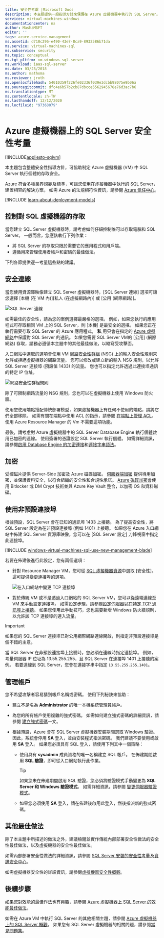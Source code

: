 ```yaml
---
title: 安全性考慮 |Microsoft Docs
description: 本主題提供一般指導方針來保護在 Azure 虛擬機器中執行的 SQL Server。
services: virtual-machines-windows
documentationcenter: na
author: MashaMSFT
editor: ''
tags: azure-service-management
ms.assetid: d710c296-e490-43e7-8ca9-8932586b71da
ms.service: virtual-machines-sql
ms.subservice: security
ms.topic: conceptual
ms.tgt_pltfrm: vm-windows-sql-server
ms.workload: iaas-sql-server
ms.date: 03/23/2018
ms.author: mathoma
ms.reviewer: jroth
ms.openlocfilehash: 54010359f226fe02336f039e3dcbb98075e9b06a
ms.sourcegitcommit: dfc4e6b57b2cb87dbcce5562945678e76d3ac7b6
ms.translationtype: MT
ms.contentlocale: zh-TW
ms.lasthandoff: 12/12/2020
ms.locfileid: "97360079"
---
```

# <a name="security-considerations-for-sql-server-on-azure-virtual-machines"></a>Azure 虛擬機器上的 SQL Server 安全性考量
[!INCLUDE[appliesto-sqlvm](../../includes/appliesto-sqlvm.md)]

本主題包含整體安全性指導方針，可協助制定 Azure 虛擬機器 (VM) 中 SQL Server 執行個體的存取安全。

Azure 符合多種業界規範及標準，可讓您使用在虛擬機器中執行的 SQL Server，建置相容的解決方案。 如需 Azure 的法規相符性資訊，請參閱 [Azure 信任中心](https://azure.microsoft.com/support/trust-center/)。

[!INCLUDE [learn-about-deployment-models](../../../../includes/learn-about-deployment-models-both-include.md)]

## <a name="control-access-to-the-sql-virtual-machine"></a>控制對 SQL 虛擬機器的存取

當您建立 SQL Server 虛擬機器時，請考慮如何仔細控制誰可以存取電腦和 SQL Server。 一般而言，您應該執行下列作業：

- 將 SQL Server 的存取只限於需要它的應用程式和用戶端。
- 遵循用來管理使用者帳戶和密碼的最佳做法。

下列各節提供逐一考量這些點的建議。

## <a name="secure-connections"></a>安全連線

當您使用資源庫映像建立 SQL Server 虛擬機器時，[SQL Server 連線] 選項可讓您選擇 [本機 (在 VM 內)][私人 (在虛擬網路內)] 或 [公用 (網際網路)]。

![SQL Server 連線](./media/security-considerations-best-practices/sql-vm-connectivity-option.png)

如需最佳的安全性，請為您的案例選擇最嚴格的選項。 例如，如果您執行的應用程式可存取相同 VM 上的 SQL Server，則 [本機] 是最安全的選擇。 如果您正在執行需要存取 SQL Server 的 Azure 應用程式， **私** 用只會在指定的 [Azure 虛擬網路](../../../virtual-network/virtual-networks-overview.md)中保護對 SQL Server 的通訊。 如果您需要 SQL Server VM的 [公用] \(網際網路) 存取，請務必遵循本主題中的其他最佳做法，以縮寫受攻擊面。

入口網站中選取的選項會使用 VM [網路安全性群組](../../../active-directory/identity-protection/concept-identity-protection-security-overview.md) (NSG) 上的輸入安全性規則來允許或拒絕虛擬機器的網路流量。 您可以修改或建立新的輸入 NSG 規則，以允許 SQL Server 連接埠 (預設值 1433) 的流量。 您也可以指定允許透過此連接埠通訊的特定 IP 位址。

![網路安全性群組規則](./media/security-considerations-best-practices/sql-vm-network-security-group-rules.png)

除了可限制網路流量的 NSG 規則，您也可以在虛擬機器上使用 Windows 防火牆。

使用您使用端點搭配傳統部署模型，如果虛擬機器上有任何不使用的端點，請將它們全部移除。 如需有關在端點中使用 ACL 的指示，請參閱 [在端點上管理 ACL](/previous-versions/azure/virtual-machines/windows/classic/setup-endpoints#manage-the-acl-on-an-endpoint)。 使用 Azure Resource Manager 的 Vm 不需要這項功能。

最後，請考慮對 Azure 虛擬機器中的 SQL Server Database Engine 執行個體啟用已加密的連線。 使用簽署的憑證設定 SQL Server 執行個體。 如需詳細資訊，請參閱[啟用 Database Engine 的加密連接](/sql/database-engine/configure-windows/enable-encrypted-connections-to-the-database-engine)和[連接字串語法](/dotnet/framework/data/adonet/connection-string-syntax)。

## <a name="encryption"></a>加密

受控磁片提供 Server-Side 加密及 Azure 磁碟加密。 [伺服器端加密](../../../virtual-machines/disk-encryption.md) 提供待用加密，並保護資料安全，以符合組織的安全性和合規性承諾。 [Azure 磁碟加密](../../../security/fundamentals/azure-disk-encryption-vms-vmss.md)會使用 Bitlocker 或 DM Crypt 技術並與 Azure Key Vault 整合，以加密 OS 和資料磁碟。 

## <a name="use-a-non-default-port"></a>使用非預設連接埠

根據預設，SQL Server 會在已知的通訊埠 1433 上接聽。 為了提高安全性，將 SQL Server 設定為在非預設連接埠 (例如 1401) 上接聽。 如果您在 Azure 入口網站中佈建 SQL Server 資源庫映像，您可以在 [SQL Server 設定] 刀鋒視窗中指定此連接埠。

[!INCLUDE [windows-virtual-machines-sql-use-new-management-blade](../../../../includes/windows-virtual-machines-sql-new-resource.md)]

若要在佈建後進行此設定，您有兩個選項：

- 針對 Resource Manager VM，您可從 [SQL 虛擬機器資源](manage-sql-vm-portal.md#access-the-sql-virtual-machines-resource)中選取 [安全性]。 這可提供變更連接埠的選項。

  ![在入口網站中變更 TCP 連接埠](./media/security-considerations-best-practices/sql-vm-change-tcp-port.png)

- 對於傳統 VM 或不是透過入口網站的 SQL Server VM，您可以從遠端連線至 VM 來手動設定連接埠。 如需設定步驟，請參閱[設定伺服器以在特定 TCP 通訊埠上接聽](/sql/database-engine/configure-windows/configure-a-server-to-listen-on-a-specific-tcp-port)。 如果您使用此手動技巧，您也需要新增 Windows 防火牆規則，以允許該 TCP 連接埠的連入流量。

> [!IMPORTANT]
> 如果您的 SQL Server 連接埠已對公用網際網路連線開啟，則指定非預設連接埠是個不錯的主意。

當 SQL Server 在非預設連接埠上接聽時，您必須在連線時指定連接埠。 例如，考量伺服器 IP 位址為 13.55.255.255，且 SQL Server 在連接埠 1401 上接聽的案例。 若要連線到 SQL Server，您會在連接字串中指定 `13.55.255.255,1401`。

## <a name="manage-accounts"></a>管理帳戶

您不希望攻擊者容易猜到帳戶名稱或密碼。 使用下列秘訣來協助：

- 建立不是名為 **Administrator** 的唯一本機系統管理員帳戶。

- 為您的所有帳戶使用複雜的強式密碼。 如需如何建立強式密碼的詳細資訊，請參閱 [建立強式密碼](https://support.microsoft.com/instantanswers/9bd5223b-efbe-aa95-b15a-2fb37bef637d/create-a-strong-password)一文。

- 根據預設，Azure 會在 SQL Server 虛擬機器安裝期間選取 Windows 驗證。 因此，系統會停用 **SA** 登入，並由安裝程式指派密碼。 我們建議不要使用或啟用 **SA** 登入。 如果您必須具有 SQL 登入，請使用下列其中一個策略：

  - 使用具有 **sysadmin** 成員資格的唯一名稱建立 SQL 帳戶。 在佈建期間啟用 **SQL 驗證**，即可從入口網站執行此作業。

    > [!TIP] 
    > 如果您未在佈建期間啟用 SQL 驗證，您必須將驗證模式手動變更為 **SQL Server 和 Windows 驗證模式**。 如需詳細資訊，請參閱 [變更伺服器驗證模式](/sql/database-engine/configure-windows/change-server-authentication-mode)。

  - 如果您必須使用 **SA** 登入，請在佈建後啟用此登入，然後指派新的強式密碼。

## <a name="additional-best-practices"></a>其他最佳做法

除了本主題中所描述的做法之外，建議檢閱並實作傳統內部部署安全性做法的安全性最佳做法，以及虛擬機器的安全性最佳做法。 

如需內部部署安全性做法的詳細資訊，請參閱 [SQL Server 安裝的安全性考量](/sql/sql-server/install/security-considerations-for-a-sql-server-installation)及[資訊安全中心](/sql/relational-databases/security/security-center-for-sql-server-database-engine-and-azure-sql-database)。 

如需虛擬機器安全性的詳細資訊，請參閱[虛擬機器安全性概觀](../../../security/fundamentals/virtual-machines-overview.md)。


## <a name="next-steps"></a>後續步驟

如果您對效能的最佳作法也有興趣，請參閱 [Azure 虛擬機器上 SQL Server 的效能最佳做法](performance-guidelines-best-practices.md)。

如需在 Azure VM 中執行 SQL Server 的其他相關主題，請參閱 [Azure 虛擬機器上的 SQL Server 概觀](sql-server-on-azure-vm-iaas-what-is-overview.md)。 如果您有 SQL Server 虛擬機器的相關問題，請參閱[常見問題集](frequently-asked-questions-faq.md)。